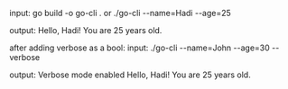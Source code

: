 input:
go build -o go-cli .
or
./go-cli --name=Hadi --age=25

output:
Hello, Hadi!
You are 25 years old.

after adding verbose as a bool:
input: 
./go-cli --name=John --age=30 --verbose

output:
Verbose mode enabled
Hello, Hadi!
You are 25 years old.
